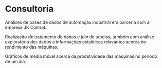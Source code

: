 # Consultoria
Análises de bases de dados de automação industrial em parceria com a empresa JK Control.

Realização de tratamento de dados e join de tabelas, também com análise exploratória dos dados e informações estatíticas relavantes acerca do rendimento das máquinas.

Gráficos de média móvel acerca da produtividade das máquinas no período de um dia.
